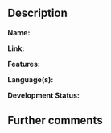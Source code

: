 <!-- CLICK "Preview" FOR INSTRUCTIONS IN A MORE READABLE FORMAT -->

## Description

<!-- Please fill up those fields to make it easier for us to add your suggestion -->

**Name:** 

**Link:** 

**Features:** 

**Language(s):** 

**Development Status:** 

## Further comments

<!-- If you have any comments about the client/mod or anything about it, the author history... -->
